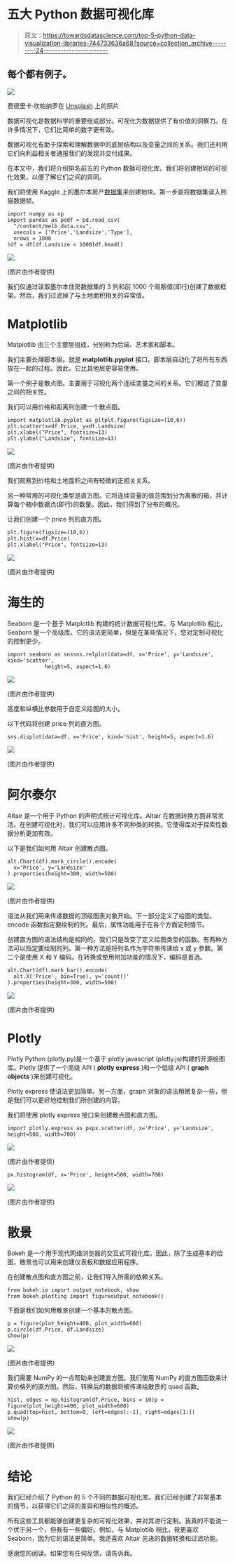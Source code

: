 # 五大 Python 数据可视化库

> 原文：<https://towardsdatascience.com/top-5-python-data-visualization-libraries-744733636a68?source=collection_archive---------24----------------------->

## 每个都有例子。

![](img/42905ae49b7f6cbf2d142956bb386bb7.png)

费德里卡·坎帕纳罗在 [Unsplash](https://unsplash.com/s/photos/art?utm_source=unsplash&utm_medium=referral&utm_content=creditCopyText) 上的照片

数据可视化是数据科学的重要组成部分。可视化为数据提供了有价值的洞察力。在许多情况下，它们比简单的数字更有效。

数据可视化有助于探索和理解数据中的底层结构以及变量之间的关系。我们还利用它们向利益相关者通报我们的发现并交付成果。

在本文中，我们将介绍排名前五的 Python 数据可视化库。我们将创建相同的可视化效果，以便了解它们之间的异同。

我们将使用 Kaggle 上的墨尔本房产[数据集](https://www.kaggle.com/dansbecker/melbourne-housing-snapshot)来创建地块。第一步是将数据集读入熊猫数据帧。

```
import numpy as np
import pandas as pddf = pd.read_csv(
  "/content/melb_data.csv",
  usecols = ['Price','Landsize','Type'],
  nrows = 1000
)df = df[df.Landsize < 1000]df.head()
```

![](img/38c9a91fdf7062db487ec23f772cc58a.png)

(图片由作者提供)

我们仅通过读取墨尔本住房数据集的 3 列和前 1000 个观察值(即行)创建了数据框架。然后，我们过滤掉了与土地面积相关的异常值。

# Matplotlib

Matplotlib 由三个主要层组成，分别称为后端、艺术家和脚本。

我们主要处理脚本层。就是 **matplotlib.pyplot** 接口。脚本层自动化了将所有东西放在一起的过程。因此，它比其他层更容易使用。

第一个例子是散点图。主要用于可视化两个连续变量之间的关系。它们概述了变量之间的相关性。

我们可以用价格和距离列创建一个散点图。

```
import matplotlib.pyplot as pltplt.figure(figsize=(10,6))
plt.scatter(x=df.Price, y=df.Landsize)
plt.xlabel("Price", fontsize=13)
plt.ylabel("Landsize", fontsize=13)
```

![](img/fe4b9f01226069a1a4b41fe79fe37ee3.png)

(图片由作者提供)

我们观察到价格和土地面积之间有轻微的正相关关系。

另一种常用的可视化类型是直方图。它将连续变量的值范围划分为离散的箱，并计算每个箱中数据点(即行)的数量。因此，我们得到了分布的概况。

让我们创建一个 price 列的直方图。

```
plt.figure(figsize=(10,6))
plt.hist(x=df.Price)
plt.xlabel("Price", fontsize=13)
```

![](img/4cad587e387907721e1c2daf02363c4b.png)

(图片由作者提供)

# 海生的

Seaborn 是一个基于 Matplotlib 构建的统计数据可视化库。与 Matplotlib 相比，Seaborn 是一个高级库。它的语法更简单，但是在某些情况下，您对定制可视化的控制更少。

```
import seaborn as snssns.relplot(data=df, x='Price', y='Landsize', kind='scatter',
            height=5, aspect=1.6)
```

![](img/3a4e63d7f68579ea11d9748c174a24c7.png)

(图片由作者提供)

高度和纵横比参数用于自定义绘图的大小。

以下代码将创建 price 列的直方图。

```
sns.displot(data=df, x='Price', kind='hist', height=5, aspect=1.6)
```

![](img/01f18d709e204eb8027551e1e23f40da.png)

(图片由作者提供)

# 阿尔泰尔

Altair 是一个用于 Python 的声明式统计可视化库。Altair 在数据转换方面非常灵活。在创建可视化时，我们可以应用许多不同种类的转换。它使得库对于探索性数据分析更加有效。

以下是我们如何用 Altair 创建散点图。

```
alt.Chart(df).mark_circle().encode(
  x='Price', y='Landsize'
).properties(height=300, width=500)
```

![](img/7869f7c6fdf545299e97b2441171d2be.png)

(图片由作者提供)

语法从我们用来传递数据的顶级图表对象开始。下一部分定义了绘图的类型。encode 函数指定要绘制的列。最后，属性功能用于在各个方面定制情节。

创建直方图的语法结构是相同的。我们只是改变了定义绘图类型的函数。有两种方法可以指定要绘制的列。第一种方法是将列名作为字符串传递给 x 或 y 参数。第二个是使用 X 和 Y 编码。在转换或使用附加功能的情况下，编码是首选。

```
alt.Chart(df).mark_bar().encode(
  alt.X('Price', bin=True), y='count()'
).properties(height=300, width=500)
```

![](img/2e95f8e5e6d785b10f124b10e78d3e0e.png)

(图片由作者提供)

# Plotly

Plotly Python (plotly.py)是一个基于 plotly javascript (plotly.js)构建的开源绘图库。Plotly 提供了一个高级 API ( **plotly express** )和一个低级 API ( **graph objects** )来创建可视化。

Plotly express 使语法更加简单。另一方面，graph 对象的语法稍微复杂一些，但是我们可以更好地控制我们所创建的内容。

我们将使用 plotly express 接口来创建散点图和直方图。

```
import plotly.express as pxpx.scatter(df, x='Price', y='Landsize', height=500, width=700)
```

![](img/d83b09bea1cc90bc7b34fef901ae6afd.png)

(图片由作者提供)

```
px.histogram(df, x='Price', height=500, width=700)
```

![](img/62357996423b790a2bc5ca09f709f7f2.png)

(图片由作者提供)

# 散景

Bokeh 是一个用于现代网络浏览器的交互式可视化库。因此，除了生成基本的绘图，散景也可以用来创建仪表板和数据应用程序。

在创建散点图和直方图之前，让我们导入所需的依赖关系。

```
from bokeh.io import output_notebook, show
from bokeh.plotting import figureoutput_notebook()
```

下面是我们如何用散景创建一个基本的散点图。

```
p = figure(plot_height=400, plot_width=600)
p.circle(df.Price, df.Landsize)
show(p)
```

![](img/48bea15da6613407cc2637148fed3764.png)

(图片由作者提供)

我们需要 NumPy 的一点帮助来创建直方图。我们使用 NumPy 的直方图函数来计算价格列的直方图。然后，转换后的数据将被传递给散景的 quad 函数。

```
hist, edges = np.histogram(df.Price, bins = 10)p = figure(plot_height=400, plot_width=600)
p.quad(top=hist, bottom=0, left=edges[:-1], right=edges[1:])
show(p)
```

![](img/1bbde9d2ce477209892e665f11a65541.png)

(图片由作者提供)

# 结论

我们已经介绍了 Python 的 5 个不同的数据可视化库。我们已经创建了非常基本的情节，以获得它们之间的差异和相似性的概述。

所有这些工具都能够创建更复杂的可视化效果，并对其进行定制。我真的不能说一个优于另一个，但我有一些偏好。例如，与 Matplotlib 相比，我更喜欢 Seaborn，因为它的语法更简单。我还喜欢 Altair 先进的数据转换和过滤功能。

感谢您的阅读。如果您有任何反馈，请告诉我。